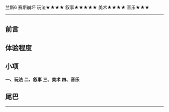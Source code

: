 兰斯6 赛斯崩坏
玩法★★★★
叙事★★★★★
美术★★★★
音乐★★★

-----------------------------------------------------------

## 前言

## 体验程度

## 小项
**一、玩法**
**二、叙事**
**三、美术**
**四、音乐**

## 尾巴

-----------------------------------------------------------

